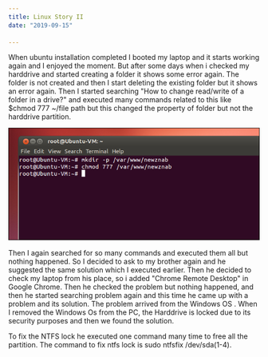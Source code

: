 ```yaml
---
title: Linux Story II
date: "2019-09-15"

---
```


When ubuntu installation completed I booted my laptop and it starts working again and I enjoyed the moment. But after some days when i checked my harddrive and started creating a folder it shows some error again. The folder is not created and then I start deleting the existing folder but it shows an error again. Then I started searching "How to change read/write of a folder in a drive?" and executed many commands related to this like $chmod 777 ~/file path but this changed the property of folder but not the harddrive partition.

![commands](./error.png)

Then I again searched for so many commands and executed them all but nothing happened. So I decided to ask to my brother again and he suggested the same solution which I executed earlier. Then he decided to  check my laptop  from his place, so i added "Chrome Remote Desktop" in Google Chrome. Then he checked the problem but nothing happened, and then he started searching problem again and this time he came up with a problem and its solution. The problem arrived from the Windows OS . When I removed the Windows Os from the PC, the Harddrive is locked due to its security purposes and then we found the solution.

To fix the NTFS lock he executed one command many time to free all the partition. The command to fix ntfs lock is sudo ntfsfix  /dev/sda(1-4).